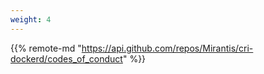```yaml
---
weight: 4
---
```


{{% remote-md "https://api.github.com/repos/Mirantis/cri-dockerd/codes_of_conduct" %}}
